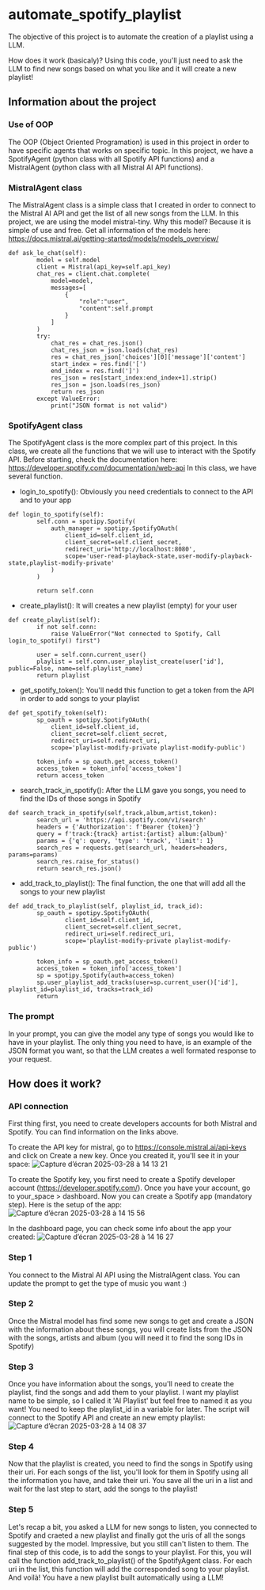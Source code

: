 # automate_spotify_playlist
The objective of this project is to automate the creation of a playlist using a LLM.

How does it work (basicaly)?
Using this code, you'll just need to ask the LLM to find new songs based on what you like and it will create a new playlist!

## Information about the project

### Use of OOP
The OOP (Object Oriented Programation) is used in this project in order to have specific agents that works on specific topic.
In this project, we have a SpotifyAgent (python class with all Spotify API functions) and a MistralAgent (python class with all Mistral AI API functions).

### MistralAgent class
The MistralAgent class is a simple class that I created in order to connect to the Mistral AI API and get the list of all new songs from the LLM.
In this project, we are using the model mistral-tiny. Why this model? Because it is simple of use and free. 
Get all information of the models here: https://docs.mistral.ai/getting-started/models/models_overview/

```
def ask_le_chat(self):
        model = self.model
        client = Mistral(api_key=self.api_key)
        chat_res = client.chat.complete(
            model=model,
            messages=[
                {
                    "role":"user",
                    "content":self.prompt
                }
            ]
        )
        try:
            chat_res = chat_res.json()
            chat_res_json = json.loads(chat_res)
            res = chat_res_json['choices'][0]['message']['content']
            start_index = res.find('[')
            end_index = res.find(']')
            res_json = res[start_index:end_index+1].strip()
            res_json = json.loads(res_json)
            return res_json
        except ValueError:
            print("JSON format is not valid")
```

### SpotifyAgent class
The SpotifyAgent class is the more complex part of this project. In this class, we create all the functions that we will use to interact with the Spotify API.
Before starting, check the documentation here: https://developer.spotify.com/documentation/web-api
In this class, we have several function.
- login_to_spotify(): Obviously you need credentials to connect to the API and to your app
```
def login_to_spotify(self):
        self.conn = spotipy.Spotify(
            auth_manager = spotipy.SpotifyOAuth(
                client_id=self.client_id,
                client_secret=self.client_secret,
                redirect_uri='http://localhost:8080',
                scope='user-read-playback-state,user-modify-playback-state,playlist-modify-private'
            )
        )

        return self.conn
```
- create_playlist(): It will creates a new playlist (empty) for your user
```
def create_playlist(self):
        if not self.conn:
            raise ValueError("Not connected to Spotify, Call login_to_spotify() first")
        
        user = self.conn.current_user()
        playlist = self.conn.user_playlist_create(user['id'], public=False, name=self.playlist_name)
        return playlist
```
- get_spotify_token(): You'll nedd this function to get a token from the API in order to add songs to your playlist
```
def get_spotify_token(self):
        sp_oauth = spotipy.SpotifyOAuth(
            client_id=self.client_id,
            client_secret=self.client_secret,
            redirect_uri=self.redirect_uri,
            scope='playlist-modify-private playlist-modify-public')
        
        token_info = sp_oauth.get_access_token()
        access_token = token_info['access_token']
        return access_token
```
- search_track_in_spotify(): After the LLM gave you songs, you need to find the IDs of those songs in Spotify
```
def search_track_in_spotify(self,track,album,artist,token):
        search_url = 'https://api.spotify.com/v1/search'
        headers = {'Authorization': f'Bearer {token}'}
        query = f'track:{track} artist:{artist} album:{album}'
        params = {'q': query, 'type': 'track', 'limit': 1}
        search_res = requests.get(search_url, headers=headers, params=params)
        search_res.raise_for_status()
        return search_res.json()
```
- add_track_to_playlist(): The final function, the one that will add all the songs to your new playlist
```
def add_track_to_playlist(self, playlist_id, track_id):
        sp_oauth = spotipy.SpotifyOAuth(
                client_id=self.client_id,
                client_secret=self.client_secret,
                redirect_uri=self.redirect_uri,
                scope='playlist-modify-private playlist-modify-public')
        
        token_info = sp_oauth.get_access_token()
        access_token = token_info['access_token']
        sp = spotipy.Spotify(auth=access_token)
        sp.user_playlist_add_tracks(user=sp.current_user()['id'], playlist_id=playlist_id, tracks=track_id)
        return 
```

### The prompt
In your prompt, you can give the model any type of songs you would like to have in your playlist. The only thing you need to have, is an example of the JSON format you want, so that the LLM creates a well formated response to your request.


## How does it work?

### API connection
First thing first, you need to create developers accounts for both Mistral and Spotify. You can find information on the links above.

To create the API key for mistral, go to https://console.mistral.ai/api-keys and click on Create a new key. Once you created it, you'll see it in your space:
![Capture d’écran 2025-03-28 à 14 13 21](https://github.com/user-attachments/assets/ca401ca2-494e-4fcb-a32c-2ae8c2cde654)

To create the Spotify key, you first need to create a Spotify developer account (https://developer.spotify.com/).
Once you have your account, go to your_space > dashboard. Now you can create a Spotify app (mandatory step). Here is the setup of the app:
![Capture d’écran 2025-03-28 à 14 15 56](https://github.com/user-attachments/assets/c14183cf-5224-4741-a169-05d0ff4ece13)

In the dashboard page, you can check some info about the app your created:
![Capture d’écran 2025-03-28 à 14 16 27](https://github.com/user-attachments/assets/0b3034c0-4f56-4681-81ba-066fdad5d95c)



### Step 1
You connect to the Mistral AI API using the MistralAgent class. 
You can update the prompt to get the type of music you want :)

### Step 2
Once the Mistral model has find some new songs to get and create a JSON with the information about these songs, you will create lists from the JSON with the songs, artists and album (you will need it to find the song IDs in Spotify)

### Step 3
Once you have information about the songs, you'll need to create the playlist, find the songs and add them to your playlist.
I want my playlist name to be simple, so I called it 'AI Playlist' but feel free to named it as you want!
You need to keep the playlist_id in a variable for later.
The script will connect to the Spotify API and create an new empty playlist:
![Capture d’écran 2025-03-28 à 14 08 37](https://github.com/user-attachments/assets/a1062cb2-4cdb-4b5f-aee6-9858dc2cf331)


### Step 4
Now that the playlist is created, you need to find the songs in Spotify using their uri. 
For each songs of the list, you'll look for them in Spotify using all the information you have, and take their uri.
You save all the uri in a list and wait for the last step to start, add the songs to the playlist!

### Step 5
Let's recap a bit, you asked a LLM for new songs to listen, you connected to Spotify and craeted a new playlist and finally got the uris of all the songs suggested by the model.
Impressive, but you still can't listen to them. The final step of this code, is to add the songs to your playlist. For this, you will call the function add_track_to_playlist() of the SpotifyAgent class.
For each uri in the list, this function will add the corresponded song to your playlist.
And voilà! You have a new playlist built automatically using a LLM!
